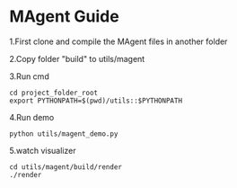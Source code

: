 
# MAgent Guide
1.First clone and compile the MAgent files in another folder

2.Copy folder "build" to utils/magent

3.Run cmd
```
cd project_folder_root
export PYTHONPATH=$(pwd)/utils::$PYTHONPATH
```
4.Run demo
```
python utils/magent_demo.py
```
5.watch visualizer
```
cd utils/magent/build/render
./render
```